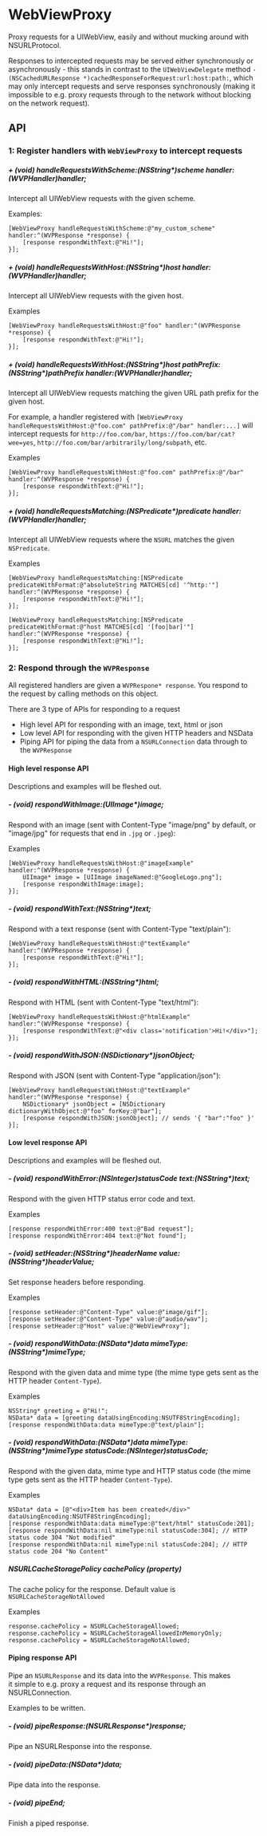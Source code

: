 WebViewProxy
============

Proxy requests for a UIWebView, easily and without mucking around with NSURLProtocol.

Responses to intercepted requests may be served either synchronously or asynchronously - this stands in contrast to the `UIWebViewDelegate` method `-(NSCachedURLResponse *)cachedResponseForRequest:url:host:path:`, which may only intercept requests and serve responses synchronously (making it impossible to e.g. proxy requests through to the network without blocking on the network request).

API
---

### 1: Register handlers with `WebViewProxy` to intercept requests

##### + (void) handleRequestsWithScheme:(NSString\*)scheme handler:(WVPHandler)handler;

Intercept all UIWebView requests with the given scheme.

Examples:

	[WebViewProxy handleRequestsWithScheme:@"my_custom_scheme" handler:^(WVPResponse *response) {
		[response respondWithText:@"Hi!"];
	}];

##### + (void) handleRequestsWithHost:(NSString\*)host handler:(WVPHandler)handler;

Intercept all UIWebView requests with the given host.

Examples
	
	[WebViewProxy handleRequestsWithHost:@"foo" handler:^(WVPResponse *response) {
		[response respondWithText:@"Hi!"];
	}];

##### + (void) handleRequestsWithHost:(NSString\*)host pathPrefix:(NSString\*)pathPrefix handler:(WVPHandler)handler;

Intercept all UIWebView requests matching the given URL path prefix for the given host.

For example, a handler registered with `[WebViewProxy handleRequestsWithHost:@"foo.com" pathPrefix:@"/bar" handler:...]` will intercept requests for `http://foo.com/bar`, `https://foo.com/bar/cat?wee=yes`, `http://foo.com/bar/arbitrarily/long/subpath`, etc.

Examples
	
	[WebViewProxy handleRequestsWithHost:@"foo.com" pathPrefix:@"/bar" handler:^(WVPResponse *response) {
		[response respondWithText:@"Hi!"];
	}];

##### + (void) handleRequestsMatching:(NSPredicate\*)predicate handler:(WVPHandler)handler;

Intercept all UIWebView requests where the `NSURL` matches the given `NSPredicate`.

Examples

	[WebViewProxy handleRequestsMatching:[NSPredicate predicateWithFormat:@"absoluteString MATCHES[cd] '^http:'"] handler:^(WVPResponse *response) {
		[response respondWithText:@"Hi!"];
	}];
	
	[WebViewProxy handleRequestsMatching:[NSPredicate predicateWithFormat:@"host MATCHES[cd] '[foo|bar]'"]  handler:^(WVPResponse *response) {
		[response respondWithText:@"Hi!"];
	}];


### 2: Respond through the `WVPResponse`

All registered handlers are given a `WVPRespone* response`. You respond to the request by calling methods on this object.

There are 3 type of APIs for responding to a request

- High level API for responding with an image, text, html or json
- Low level API for responding with the given HTTP headers and NSData
- Piping API for piping the data from a `NSURLConnection` data through to the `WVPResponse`

#### High level response API

Descriptions and examples will be fleshed out.

##### - (void) respondWithImage:(UIImage\*)image;
Respond with an image (sent with Content-Type "image/png" by default, or "image/jpg" for requests that end in `.jpg` or `.jpeg`):

Examples

	[WebViewProxy handleRequestsWithHost:@"imageExample" handler:^(WVPResponse *response) {
		UIImage* image = [UIImage imageNamed:@"GoogleLogo.png"];
		[response respondWithImage:image];
	}];

##### - (void) respondWithText:(NSString\*)text;
Respond with a text response (sent with Content-Type "text/plain"):

	[WebViewProxy handleRequestsWithHost:@"textExample" handler:^(WVPResponse *response) {
		[response respondWithText:@"Hi!"];
	}];

##### - (void) respondWithHTML:(NSString\*)html;
Respond with HTML (sent with Content-Type "text/html"):

	[WebViewProxy handleRequestsWithHost:@"htmlExample" handler:^(WVPResponse *response) {
		[response respondWithText:@"<div class='notification'>Hi!</div>"];
	}];

##### - (void) respondWithJSON:(NSDictionary\*)jsonObject;
Respond with JSON (sent with Content-Type "application/json"):

	[WebViewProxy handleRequestsWithHost:@"textExample" handler:^(WVPResponse *response) {
		NSDictionary* jsonObject = [NSDictionary dictionaryWithObject:@"foo" forKey:@"bar"];
		[response respondWithJSON:jsonObject]; // sends '{ "bar":"foo" }'
	}];


#### Low level response API

Descriptions and examples will be fleshed out.

##### - (void) respondWithError:(NSInteger)statusCode text:(NSString\*)text;
Respond with the given HTTP status error code and text.

Examples

	[response respondWithError:400 text:@"Bad request"];
	[response respondWithError:404 text:@"Not found"];

##### - (void) setHeader:(NSString\*)headerName value:(NSString\*)headerValue;
Set response headers before responding.

Examples

	[response setHeader:@"Content-Type" value:@"image/gif"];
	[response setHeader:@"Content-Type" value:@"audio/wav"];
	[response setHeader:@"Host" value:@"WebViewProxy"];

##### - (void) respondWithData:(NSData\*)data mimeType:(NSString\*)mimeType;

Respond with the given data and mime type (the mime type gets sent as the HTTP header `Content-Type`).

Examples

	NSString* greeting = @"Hi!";
	NSData* data = [greeting dataUsingEncoding:NSUTF8StringEncoding];
	[response respondWithData:data mimeType:@"text/plain"];

##### - (void) respondWithData:(NSData\*)data mimeType:(NSString\*)mimeType statusCode:(NSInteger)statusCode;

Respond with the given data, mime type and HTTP status code (the mime type gets sent as the HTTP header `Content-Type`).

Examples

	NSData* data = [@"<div>Item has been created</div>" dataUsingEncoding:NSUTF8StringEncoding];
	[response respondWithData:data mimeType:@"text/html" statusCode:201];
	[response respondWithData:nil mimeType:nil statusCode:304]; // HTTP status code 304 "Not modified"
	[response respondWithData:nil mimeType:nil statusCode:204]; // HTTP status code 204 "No Content"

##### NSURLCacheStoragePolicy cachePolicy (property)

The cache policy for the response. Default value is `NSURLCacheStorageNotAllowed`

Examples

	response.cachePolicy = NSURLCacheStorageAllowed;
	response.cachePolicy = NSURLCacheStorageAllowedInMemoryOnly;
	response.cachePolicy = NSURLCacheStorageNotAllowed;


#### Piping response API

Pipe an `NSURLResponse` and its data into the `WVPResponse`. This makes it simple to e.g. proxy a request and its response through an NSURLConnection.

Examples to be written.

##### - (void) pipeResponse:(NSURLResponse\*)response;

Pipe an NSURLResponse into the response.

##### - (void) pipeData:(NSData\*)data;

Pipe data into the response.

##### - (void) pipeEnd;

Finish a piped response.
